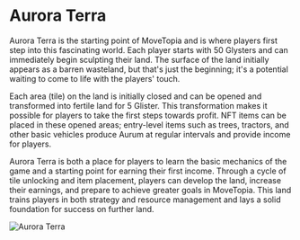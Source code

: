 # Aurora Terra

Aurora Terra is the starting point of MoveTopia and is where players first step into this fascinating world. Each player starts with 50 Glysters and can immediately begin sculpting their land. The surface of the land initially appears as a barren wasteland, but that's just the beginning; it's a potential waiting to come to life with the players' touch.

Each area (tile) on the land is initially closed and can be opened and transformed into fertile land for 5 Glister. This transformation makes it possible for players to take the first steps towards profit. NFT items can be placed in these opened areas; entry-level items such as trees, tractors, and other basic vehicles produce Aurum at regular intervals and provide income for players.

Aurora Terra is both a place for players to learn the basic mechanics of the game and a starting point for earning their first income. Through a cycle of tile unlocking and item placement, players can develop the land, increase their earnings, and prepare to achieve greater goals in MoveTopia. This land trains players in both strategy and resource management and lays a solid foundation for success on further land.

![Aurora Terra](/img/Aurora-Terra.png)
